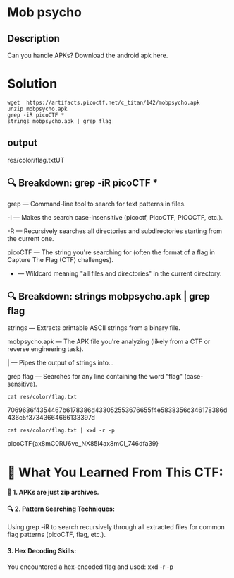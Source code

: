 # Mob psycho
## Description
Can you handle APKs?
Download the android apk here.

# Solution
```
wget  https://artifacts.picoctf.net/c_titan/142/mobpsycho.apk
unzip mobpsycho.apk
grep -iR picoCTF *
strings mobpsycho.apk | grep flag
```

  
## output
res/color/flag.txtUT

## 🔍 Breakdown: grep -iR picoCTF *

grep — Command-line tool to search for text patterns in files.

-i — Makes the search case-insensitive (picoctf, PicoCTF, PICOCTF, etc.).

-R — Recursively searches all directories and subdirectories starting from the current one.

picoCTF — The string you're searching for (often the format of a flag in Capture The Flag (CTF) challenges).

* — Wildcard meaning "all files and directories" in the current directory.

## 🔍 Breakdown:  strings mobpsycho.apk | grep flag

strings — Extracts printable ASCII strings from a binary file.

mobpsycho.apk — The APK file you're analyzing (likely from a CTF or reverse engineering task).

| — Pipes the output of strings into...

grep flag — Searches for any line containing the word "flag" (case-sensitive).



`cat res/color/flag.txt`

7069636f4354467b6178386d433052553676655f4e5838356c346178386d436c5f37343664666133397d

`cat res/color/flag.txt | xxd -r -p`

picoCTF{ax8mC0RU6ve_NX85l4ax8mCl_746dfa39}

# 🧠 What You Learned From This CTF:
#### 🔧 1. APKs are just zip archives.

#### 🔍 2. Pattern Searching Techniques:
Using grep -iR to search recursively through all extracted files for common flag patterns (picoCTF, flag, etc.).

#### 3. Hex Decoding Skills:
You encountered a hex-encoded flag and used:
xxd -r -p

